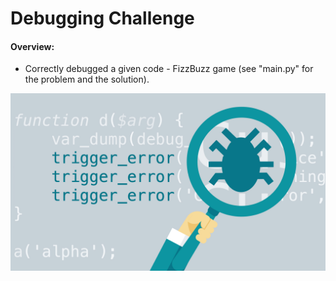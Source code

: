 # Debugging Challenge
#### Overview: ###
- Correctly debugged a given code - FizzBuzz game (see "main.py" for the problem and the solution).
<p align="center">
  <img src="https://github.com/w-diana/100_days_Python_Challenge/blob/main/Day_13%20-%20Debugging%20Challenge/debug.jpeg" width="700">
</p>
